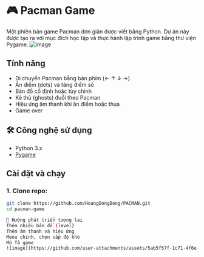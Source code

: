 # 🎮 Pacman Game

Một phiên bản game Pacman đơn giản được viết bằng Python. Dự án này được tạo ra với mục đích học tập và thực hành lập trình game bằng thư viện Pygame.
![image](https://github.com/user-attachments/assets/32dee1c2-788f-4445-a3d9-29a819e13fcf)
##  Tính năng

- Di chuyển Pacman bằng bàn phím (← ↑ ↓ →)
- Ăn điểm (dots) và tăng điểm số
- Bản đồ cố định hoặc tùy chỉnh
- Kẻ thù (ghosts) đuổi theo Pacman
- Hiệu ứng âm thanh khi ăn điểm hoặc thua
- Game over
## 🛠️ Công nghệ sử dụng

- Python 3.x
- [Pygame](https://www.pygame.org/)

##  Cài đặt và chạy

### 1. Clone repo:
```bash
git clone https://github.com/HoangDongDong/PACMAN.git
cd pacman-game

🌱 Hướng phát triển tương lai
Thêm nhiều bản đồ (level)
Thêm âm thanh và hiệu ứng
Menu chính, chọn cấp độ khó
Mô Tả game
![image](https://github.com/user-attachments/assets/5ab5f57f-1c71-4f6e-9738-cfa01c064955)
